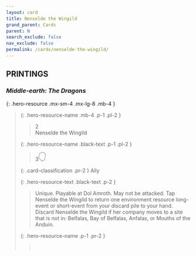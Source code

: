 ```yaml
---
layout: card
title: Nenselde the Wingild
grand_parent: Cards
parent: N
search_exclude: false
nav_exclude: false
permalink: /cards/nenselde-the-wingild/
---
```


## PRINTINGS


### _Middle-earth: The Dragons_

{: .hero-resource .mx-sm-4 .mx-lg-8 .mb-4 }
> {: .hero-resource-name .mb-4 .p-1 .pl-2 }
> > <div class="card-mp">2</div>
> > <div class="card-name">Nenselde the Wingild</div>
>
> {: .hero-resource-name .black-text .p-1 .pl-2 }
> > 3![](/assets/images/mind.svg)
>
> {: .card-classification .pr-2 }
> Ally
>
> {: .hero-resource-text .black-text .p-2 }
> > Unique. Playable at Dol Amroth. May not be attacked. Tap Nenselde the Wingild to return one environment resource long-event or short-event from your discard pile to your hand. Discard Nenselde the Wingild if her company moves to a site that is not in: Belfalas, Bay of Belfalas, Anfalas, or Mouths of the Anduin. 
> 
> {: .hero-resource-name .p-1 .pr-2 }
> > <div class="card-shield"></div>
> > <div class="card-corruption">&nbsp;</div>
